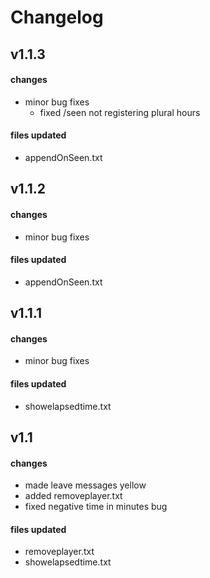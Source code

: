 # Changelog 


## v1.1.3
#### changes
- minor bug fixes
    - fixed /seen not registering plural hours 
#### files updated
- appendOnSeen.txt

## v1.1.2
#### changes
- minor bug fixes
#### files updated
- appendOnSeen.txt

## v1.1.1
#### changes
- minor bug fixes
#### files updated
- showelapsedtime.txt

## v1.1
#### changes
- made leave messages yellow
- added removeplayer.txt 
- fixed negative time in minutes bug 
#### files updated
- removeplayer.txt
- showelapsedtime.txt
